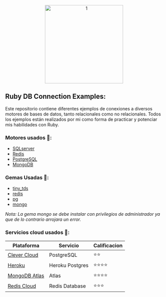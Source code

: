 <p align="center">
  <img src="https://cdn.icon-icons.com/icons2/2125/PNG/512/rack_icon_131340.png" alt="1" border="0" width="250" height="250">
</p>

## Ruby DB Connection Examples:

Este repositorio contiene diferentes ejemplos de conexiones a diversos motores de bases de datos, tanto relacionales como no relacionales. Todos los ejemplos están realizados por mi como forma de practicar y potenciar mis habilidades con Ruby.

### Motores usados :floppy_disk::
- [SQLserver](https://www.microsoft.com/es-es/sql-server/sql-server-downloads)
- [Redis](https://redis.com/)
- [PostgreSQL](https://www.postgresql.org/)
- [MongoDB](https://www.mongodb.com/es)

### Gemas Usadas :gem::
- [tiny_tds](https://rubygems.org/gems/tiny_tds)
- [redis](https://rubygems.org/gems/redis)
- [pg](https://rubygems.org/gems/pg)
- [mongo](https://rubygems.org/gems/mongo)

*Nota: La gema mongo se debe instalar con privilegios de administrador ya que de lo contrario arrojara un error.*

### Servicios cloud usados :construction_worker::
| Plataforma | Servicio | Calificacion |
| --- | --- | --- |
| [Clever Cloud](https://www.clever-cloud.com/)  | PostgreSQL | :star::star: |
| [Heroku](https://www.heroku.com/) | Heroku Postgres | :star::star::star::star: |
| [MongoDB Atlas](https://www.mongodb.com/es/cloud/atlas) | Atlas | :star::star::star::star: |
| [Redis Cloud](https://redis.com/redis-enterprise-cloud/overview/) | Redis Database | :star::star::star: |

